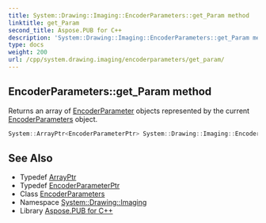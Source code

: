 ```yaml
---
title: System::Drawing::Imaging::EncoderParameters::get_Param method
linktitle: get_Param
second_title: Aspose.PUB for C++
description: 'System::Drawing::Imaging::EncoderParameters::get_Param method. Returns an array of EncoderParameter objects represented by the current EncoderParameters object in C++.'
type: docs
weight: 200
url: /cpp/system.drawing.imaging/encoderparameters/get_param/
---
```

## EncoderParameters::get_Param method


Returns an array of [EncoderParameter](../../encoderparameter/) objects represented by the current [EncoderParameters](../) object.

```cpp
System::ArrayPtr<EncoderParameterPtr> System::Drawing::Imaging::EncoderParameters::get_Param() const
```

## See Also

* Typedef [ArrayPtr](../../../system/arrayptr/)
* Typedef [EncoderParameterPtr](../../encoderparameterptr/)
* Class [EncoderParameters](../)
* Namespace [System::Drawing::Imaging](../../)
* Library [Aspose.PUB for C++](../../../)
